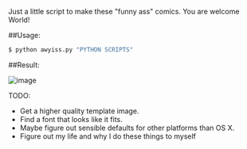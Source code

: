 Just a little script to make these "funny ass" comics. You are welcome World!

##Usage:

```bash
$ python awyiss.py "PYTHON SCRIPTS"
```

##Result:

![image](https://dl.dropboxusercontent.com/u/28304305/awyiss.png)

TODO:
- Get a higher quality template image.
- Find a font that looks like it fits.
- Maybe figure out sensible defaults for other platforms than OS X.
- Figure out my life and why I do these things to myself
